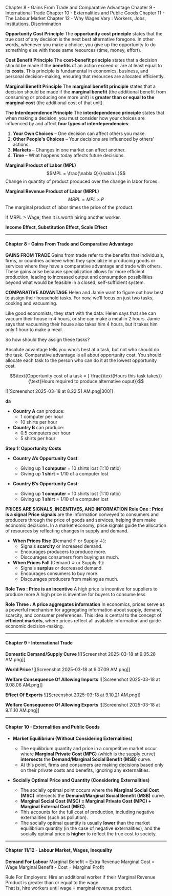 Chapter 8 - Gains From Trade and Comparative Advantage
Chapter 9 - International Trade
Chapter 10 - Externalities and Public Goods
Chapter 11 - The Labour Market
Chapter 12 - Why Wages Vary : Workers, Jobs, Institutions, Discrimination

**Opportunity Cost Principle**
The **opportunity cost principle** states that the true cost of any decision is the next best alternative foregone. In other words, whenever you make a choice, you give up the opportunity to do something else with those same resources (time, money, effort).

**Cost Benefit Principle**
The **cost-benefit principle** states that a decision should be made if the **benefits** of an action exceed or are at least equal to its **costs**. This principle is fundamental in economics, business, and personal decision-making, ensuring that resources are allocated efficiently.

**Marginal Benefit Principle**
The **marginal benefit principle** states that a decision should be made if the **marginal benefit** (the additional benefit from consuming or producing one more unit) is **greater than or equal to the marginal cost** (the additional cost of that unit).

**The Interdependence Principle**
The **interdependence principle** states that when making a decision, you must consider how your choices are influenced by and affect **four types of interdependencies**:
1. **Your Own Choices** – One decision can affect others you make.
2. **Other People's Choices** – Your decisions are influenced by others' actions.
3. **Markets** – Changes in one market can affect another.
4. **Time** – What happens today affects future decisions.



**Marginal Product of Labor (MPL)**
$$MPL = \frac{\nabla Q}{\nabla L}$$
Change in quantity of product produced over the change in labor forces.


**Marginal Revenue Product of Labor (MRPL)**
$$MRPL = MPL \times P$$
The marginal product of labor times the price of the product.

If MRPL > Wage, then it is worth hiring another worker. 


**Income Effect, Substitution Effect, Scale Effect**


---
#### Chapter 8 - Gains From Trade and Comparative Advantage

**GAINS FROM TRADE**
Gains from trade refer to the benefits that individuals, firms, or countries achieve when they specialize in producing goods or services where they have a comparative advantage and trade with others. These gains arise because specialization allows for more efficient production, leading to increased output and consumption possibilities beyond what would be feasible in a closed, self-sufficient system.



**COMPARATIVE ADVANTAGE**
Helen and Jamie want to figure out how best to assign their household tasks. For now, we’ll focus on just two tasks, cooking and vacuuming. 

Like good economists, they start with the data:
Helen says that she can vacuum their house in 4 hours, or she can make a meal in 2 hours.
Jamie says that vacuuming their house also takes him 4 hours, but it takes him only 1 hour to make a meal.

So how should they assign these tasks?

Absolute advantage tells you who’s best at a task, but not who should do the task.
Comparative advantage is all about opportunity cost.
You should allocate each task to the person who can do it at the lowest opportunity cost.

$$\text{Opportunity cost of a task = } \frac{\text{Hours this task takes}}{\text{Hours required to produce alternative ouput}}$$

![[Screenshot 2025-03-18 at 8.22.51 AM.png|300]]

**da** 
- **Country A** can produce:
    - 1 computer per hour
    - 10 shirts per hour
- **Country B** can produce:
    - 0.5 computers per hour
    - 5 shirts per hour

**Step 1: Opportunity Costs**
- **Country A’s Opportunity Cost**:
    - Giving up **1 computer** = 10 shirts lost (1:10 ratio)
    - Giving up **1 shirt** = 1/10 of a computer lost

- **Country B’s Opportunity Cost**:
    - Giving up **1 computer** = 10 shirts lost (1:10 ratio)
    - Giving up **1 shirt** = 1/10 of a computer lost


**PRICES ARE SIGNALS, INCENTIVES, AND INFORMATION**
**Role One : Price is a signal**
**Price signals** are the information conveyed to consumers and producers through the price of goods and services, helping them make economic decisions. In a market economy, price signals guide the allocation of resources by reflecting changes in supply and demand.

- **When Prices Rise** (Demand ↑ or Supply ↓):
    - Signals **scarcity** or increased demand.
    - Encourages producers to produce more.
    - Discourages consumers from buying as much.
- **When Prices Fall** (Demand ↓ or Supply ↑):
    - Signals **surplus** or decreased demand.
    - Encourages consumers to buy more.
    - Discourages producers from making as much.

**Role Two : Price is an incentive**
A high price is incentive for suppliers to produce more
A high price is inventive for buyers to consume less

**Role Three : A price aggregates information**
In economics, prices serve as a powerful mechanism for aggregating information about supply, demand, scarcity, and consumer preferences. This idea is central to the concept of **efficient markets**, where prices reflect all available information and guide economic decision-making.



---
#### Chapter 9 - International Trade

**Domestic Demand/Supply Curve**
![[Screenshot 2025-03-18 at 9.05.28 AM.png]]


**World Price**
![[Screenshot 2025-03-18 at 9.07.09 AM.png]]


**Welfare Consequence Of Allowing Imports**
![[Screenshot 2025-03-18 at 9.08.06 AM.png]]


**Effect Of Exports**
![[Screenshot 2025-03-18 at 9.10.21 AM.png]]


**Welfare Consequence Of Allowing Exports**
![[Screenshot 2025-03-18 at 9.11.10 AM.png]]



---
#### Chapter 10 - Externalities and Public Goods

- **Market Equilibrium (Without Considering Externalities)**
    - The equilibrium quantity and price in a competitive market occur where **Marginal Private Cost (MPC)** (which is the supply curve) **intersects** the **Demand/Marginal Social Benefit (MSB)** curve.
    - At this point, firms and consumers are making decisions based only on their private costs and benefits, ignoring any externalities.

- **Socially Optimal Price and Quantity (Considering Externalities)**
    - The socially optimal point occurs where the **Marginal Social Cost (MSC)** intersects the **Demand/Marginal Social Benefit (MSB)** curve.
    - **Marginal Social Cost (MSC) = Marginal Private Cost (MPC) + Marginal External Cost (MEC)**.
    - This accounts for the full cost of production, including negative externalities (such as pollution).
    - The socially optimal quantity is usually **lower** than the market equilibrium quantity (in the case of negative externalities), and the socially optimal price is **higher** to reflect the true cost to society.


---
#### Chapter 11/12 - Labour Market, Wages, Inequality

**Demand For Labour**
Marginal Benefit = Extra Revenue
Marginal Cost = Wage
Marginal Benefit - Cost = Marginal Profit

Rule For Employers:
	Hire an additional worker if their Marginal Revenue Product is greater than or equal to the wage.  
	That is, hire workers until wage = marginal revenue product.

